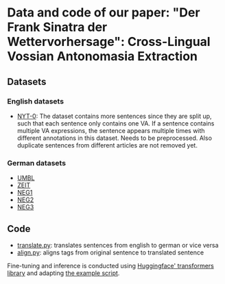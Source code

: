 # Data and code of our paper: "Der Frank Sinatra der Wettervorhersage": Cross-Lingual Vossian Antonomasia Extraction



## Datasets

### English datasets

- [NYT-0](nyt.org): The dataset contains more sentences since they are
  split up, such that each sentence only contains one VA. If a
  sentence contains multiple VA expressions, the sentence appears
  multiple times with different annotations in this dataset. Needs to
  be preprocessed. Also duplicate sentences from different articles
  are not removed yet.

### German datasets

- [UMBL](umblaetterer.org)
- [ZEIT](zeit.org)
- [NEG1](neg_1.txt)
- [NEG2](neg_2.txt)
- [NEG3](neg_3.txt)

## Code

* [translate.py](translate.py): translates sentences from english to german or vice versa
* [align.py](align.py): aligns tags from original sentence to translated sentence

Fine-tuning and inference is conducted using [Huggingface' transformers library](https://github.com/huggingface/transformers/tree/main/examples/pytorch/token-classification) and adapting [the example script](https://github.com/huggingface/transformers/blob/main/examples/pytorch/token-classification/run_ner.py).
